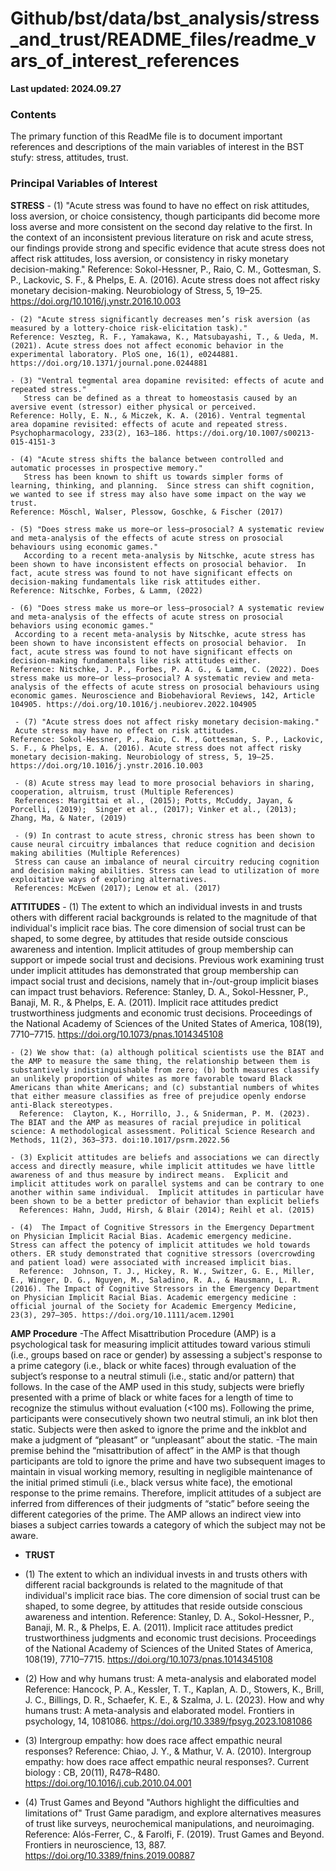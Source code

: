 #  Github/bst/data/bst_analysis/stress_and_trust/README_files/readme_vars_of_interest_references

**Last updated: 2024.09.27**


### Contents

The primary function of this ReadMe file is to document important references and descriptions of the main variables of interest in the BST stufy: stress, attitudes, trust.

### Principal Variables of Interest

**STRESS**
    - (1) "Acute stress was found to have no effect on risk attitudes, loss aversion, or choice consistency, though participants did become more loss averse and more consistent on the second day relative to the first. In the context of an inconsistent previous literature on risk and acute stress, our findings provide strong and specific evidence that acute stress does not affect risk attitudes, loss aversion, or consistency in risky monetary decision-making."
    Reference: Sokol-Hessner, P., Raio, C. M., Gottesman, S. P., Lackovic, S. F., & Phelps, E. A. (2016). Acute stress does not affect risky monetary decision-making. Neurobiology of Stress, 5, 19–25. https://doi.org/10.1016/j.ynstr.2016.10.003
    
    - (2) "Acute stress significantly decreases men’s risk aversion (as measured by a lottery-choice risk-elicitation task)."
    Reference: Veszteg, R. F., Yamakawa, K., Matsubayashi, T., & Ueda, M. (2021). Acute stress does not affect economic behavior in the experimental laboratory. PloS one, 16(1), e0244881. https://doi.org/10.1371/journal.pone.0244881
   
    - (3) "Ventral tegmental area dopamine revisited: effects of acute and repeated stress."
       Stress can be defined as a threat to homeostasis caused by an aversive event (stressor) either physical or perceived.
    Reference: Holly, E. N., & Miczek, K. A. (2016). Ventral tegmental area dopamine revisited: effects of acute and repeated stress. Psychopharmacology, 233(2), 163–186. https://doi.org/10.1007/s00213-015-4151-3
      
    - (4) "Acute stress shifts the balance between controlled and automatic processes in prospective memory."
       Stress has been known to shift us towards simpler forms of learning, thinking, and planning.  Since stress can shift cognition, we wanted to see if stress may also have some impact on the way we trust.
    Reference: Möschl, Walser, Plessow, Goschke, & Fischer (2017)

    - (5) "Does stress make us more—or less—prosocial? A systematic review and meta-analysis of the effects of acute stress on prosocial behaviours using economic games."
       According to a recent meta-analysis by Nitschke, acute stress has been shown to have inconsistent effects on prosocial behavior.  In fact, acute stress was found to not have significant effects on decision-making fundamentals like risk attitudes either. 
    Reference: Nitschke, Forbes, & Lamm, (2022)
      
    - (6) "Does stress make us more—or less—prosocial? A systematic review and meta-analysis of the effects of acute stress on prosocial behaviors using economic games."
     According to a recent meta-analysis by Nitschke, acute stress has been shown to have inconsistent effects on prosocial behavior.  In fact, acute stress was found to not have significant effects on decision-making fundamentals like risk attitudes either. 
    Reference: Nitschke, J. P., Forbes, P. A. G., & Lamm, C. (2022). Does stress make us more—or less—prosocial? A systematic review and meta-analysis of the effects of acute stress on prosocial behaviours using economic games. Neuroscience and Biobehavioral Reviews, 142, Article 104905. https://doi.org/10.1016/j.neubiorev.2022.104905
     
     - (7) "Acute stress does not affect risky monetary decision-making."
     Acute stress may have no effect on risk attitudes.
    Reference: Sokol-Hessner, P., Raio, C. M., Gottesman, S. P., Lackovic, S. F., & Phelps, E. A. (2016). Acute stress does not affect risky monetary decision-making. Neurobiology of stress, 5, 19–25. https://doi.org/10.1016/j.ynstr.2016.10.003

     - (8) Acute stress may lead to more prosocial behaviors in sharing, cooperation, altruism, trust (Multiple References)
     References: Margittai et al., (2015); Potts, McCuddy, Jayan, & Porcelli, (2019);  Singer et al., (2017); Vinker et al., (2013); Zhang, Ma, & Nater, (2019)
     
     - (9) In contrast to acute stress, chronic stress has been shown to cause neural circuitry imbalances that reduce cognition and decision making abilities (Multiple References)
     Stress can cause an imbalance of neural circuitry reducing cognition and decision making abilities. Stress can lead to utilization of more exploitative ways of exploring alternatives.
     References: McEwen (2017); Lenow et al. (2017) 

     

     
 **ATTITUDES**
    - (1) The extent to which an individual invests in and trusts others with different racial backgrounds is related to the magnitude of that individual's implicit race bias. The core dimension of social trust can be shaped, to some degree, by attitudes that reside outside conscious awareness and intention.
    Implicit attitudes of group membership can support or impede social trust and decisions. Previous work examining trust under implicit attitudes has demonstrated that group membership can impact social trust and decisions, namely that in-/out-group implicit biases can impact trust behaviors.
    Reference: Stanley, D. A., Sokol-Hessner, P., Banaji, M. R., & Phelps, E. A. (2011). Implicit race attitudes predict trustworthiness judgments and economic trust decisions. Proceedings of the National Academy of Sciences of the United States of America, 108(19), 7710–7715. https://doi.org/10.1073/pnas.1014345108
    
    - (2) We show that: (a) although political scientists use the BIAT and the AMP to measure the same thing, the relationship between them is substantively indistinguishable from zero; (b) both measures classify an unlikely proportion of whites as more favorable toward Black Americans than white Americans; and (c) substantial numbers of whites that either measure classifies as free of prejudice openly endorse anti-Black stereotypes. 
      Reference:  Clayton, K., Horrillo, J., & Sniderman, P. M. (2023). The BIAT and the AMP as measures of racial prejudice in political science: A methodological assessment. Political Science Research and Methods, 11(2), 363–373. doi:10.1017/psrm.2022.56

    - (3) Explicit attitudes are beliefs and associations we can directly access and directly measure, while implicit attitudes we have little awareness of and thus measure by indirect means.  Explicit and implicit attitudes work on parallel systems and can be contrary to one another within same individual.  Implicit attitudes in particular have been shown to be a better predictor of behavior than explicit beliefs
      References: Hahn, Judd, Hirsh, & Blair (2014); Reihl et al. (2015) 

    - (4)  The Impact of Cognitive Stressors in the Emergency Department on Physician Implicit Racial Bias. Academic emergency medicine.
    Stress can affect the potency of implicit attitudes we hold towards others. ER study demonstrated that cognitive stressors (overcrowding and patient load) were associated with increased implicit bias. 
      Reference:  Johnson, T. J., Hickey, R. W., Switzer, G. E., Miller, E., Winger, D. G., Nguyen, M., Saladino, R. A., & Hausmann, L. R. (2016). The Impact of Cognitive Stressors in the Emergency Department on Physician Implicit Racial Bias. Academic emergency medicine : official journal of the Society for Academic Emergency Medicine, 23(3), 297–305. https://doi.org/10.1111/acem.12901 
      
      
  **AMP Procedure**
  -The Affect Misattribution Procedure (AMP) is a psychological task for measuring implicit attitudes toward various stimuli (i.e., groups based on race or gender) by assessing a subject's response to a prime category (i.e., black or white faces) through evaluation of the subject’s response to a neutral stimuli (i.e., static and/or pattern) that follows. In the case of the AMP used in this study, subjects were briefly presented with a prime of black or white faces for a length of time to recognize the stimulus without evaluation (<100 ms).  Following the prime, participants were consecutively shown two neutral stimuli, an ink blot then static. Subjects were then asked to ignore the prime and the inkblot and make a judgment of “pleasant” or “unpleasant” about the static.
  -The main premise behind the “misattribution of affect” in the AMP is that though participants are told to ignore the prime and have two subsequent images to maintain in visual working memory, resulting in negligible maintenance of the initial primed stimuli (i.e., black versus white face), the emotional response to the prime remains.  Therefore, implicit attitudes of a subject are inferred from differences of their judgments of “static” before seeing the different categories of the prime.  The AMP allows an indirect view into biases a subject carries towards a category of which the subject may not be aware.


 
- **TRUST**

- (1) The extent to which an individual invests in and trusts others with different racial backgrounds is related to the magnitude of that individual's implicit race bias. The core dimension of social trust can be shaped, to some degree, by attitudes that reside outside conscious awareness and intention.
      Reference: Stanley, D. A., Sokol-Hessner, P., Banaji, M. R., & Phelps, E. A. (2011). Implicit race attitudes predict trustworthiness judgments and economic trust decisions. Proceedings of the National Academy of Sciences of the United States of America, 108(19), 7710–7715. https://doi.org/10.1073/pnas.1014345108
    
- (2) How and why humans trust: A meta-analysis and elaborated model
      Reference: Hancock, P. A., Kessler, T. T., Kaplan, A. D., Stowers, K., Brill, J. C., Billings, D. R., Schaefer, K. E., & Szalma, J. L. (2023). How and why humans trust: A meta-analysis and elaborated model. Frontiers in psychology, 14, 1081086. https://doi.org/10.3389/fpsyg.2023.1081086
      
- (3) Intergroup empathy: how does race affect empathic neural responses?
      Reference: Chiao, J. Y., & Mathur, V. A. (2010). Intergroup empathy: how does race affect empathic neural responses?. Current biology : CB, 20(11), R478–R480. https://doi.org/10.1016/j.cub.2010.04.001
      
- (4) Trust Games and Beyond
      "Authors highlight the difficulties and limitations of" Trust Game paradigm, and explore alternatives measures of trust like surveys, neurochemical manipulations, and neuroimaging.
      Reference: Alós-Ferrer, C., & Farolfi, F. (2019). Trust Games and Beyond. Frontiers in neuroscience, 13, 887. https://doi.org/10.3389/fnins.2019.00887
